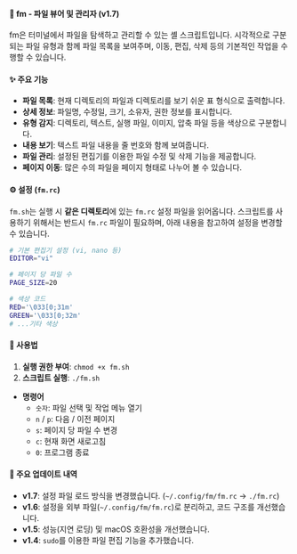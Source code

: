 #### 📂 fm - 파일 뷰어 및 관리자 (v1.7)
fm은 터미널에서 파일을 탐색하고 관리할 수 있는 셸 스크립트입니다. 시각적으로 구분되는 파일 유형과 함께 파일 목록을 보여주며, 이동, 편집, 삭제 등의 기본적인 작업을 수행할 수 있습니다.

#### ✨ 주요 기능
- **파일 목록**: 현재 디렉토리의 파일과 디렉토리를 보기 쉬운 표 형식으로 출력합니다.
- **상세 정보**: 파일명, 수정일, 크기, 소유자, 권한 정보를 표시합니다.
- **유형 감지**: 디렉토리, 텍스트, 실행 파일, 이미지, 압축 파일 등을 색상으로 구분합니다.
- **내용 보기**: 텍스트 파일 내용을 줄 번호와 함께 보여줍니다.
- **파일 관리**: 설정된 편집기를 이용한 파일 수정 및 삭제 기능을 제공합니다.
- **페이지 이동**: 많은 수의 파일을 페이지 형태로 나누어 볼 수 있습니다.

#### ⚙️ 설정 (`fm.rc`)
`fm.sh`는 실행 시 **같은 디렉토리**에 있는 `fm.rc` 설정 파일을 읽어옵니다. 스크립트를 사용하기 위해서는 반드시 `fm.rc` 파일이 필요하며, 아래 내용을 참고하여 설정을 변경할 수 있습니다.

```sh
# 기본 편집기 설정 (vi, nano 등)
EDITOR="vi"

# 페이지 당 파일 수
PAGE_SIZE=20

# 색상 코드
RED='\033[0;31m'
GREEN='\033[0;32m'
# ...기타 색상
```

#### 🚀 사용법
1.  **실행 권한 부여**: `chmod +x fm.sh`
2.  **스크립트 실행**: `./fm.sh`

- **명령어**
  - `숫자`: 파일 선택 및 작업 메뉴 열기
  - `n` / `p`: 다음 / 이전 페이지
  - `s`: 페이지 당 파일 수 변경
  - `c`: 현재 화면 새로고침
  - `0`: 프로그램 종료

#### 🔖 주요 업데이트 내역

- **v1.7**: 설정 파일 로드 방식을 변경했습니다. (`~/.config/fm/fm.rc` → `./fm.rc`)
- **v1.6**: 설정을 외부 파일(`~/.config/fm/fm.rc`)로 분리하고, 코드 구조를 개선했습니다.
- **v1.5**: 성능(지연 로딩) 및 macOS 호환성을 개선했습니다.
- **v1.4**: `sudo`를 이용한 파일 편집 기능을 추가했습니다.

